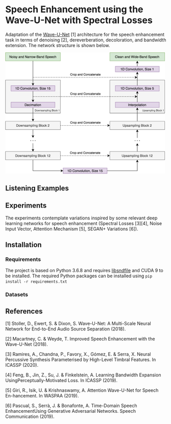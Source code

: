 # Speech Enhancement using the Wave-U-Net with Spectral Losses
Adaptation of the [Wave-U-Net](https://github.com/f90/Wave-U-Net) [1] architecture for the speech enhancement task in terms of denoising [2], dereverberation, decoloration, and bandwidth extension. The network structure is shown below.

<img src="./Wave-U-Net - Denoising + BWE.png" width="500">

## Listening Examples

## Experiments 
The experiments contemplate variations inspired by some relevant deep learning networks for speech enhancement (Spectral Losses [3][4], Noise Input Vector, Attention Mechanism [5], SEGAN+ Variations [6]). 


## Installation
### Requirements
The project is based on Python 3.6.8 and requires [libsndfile](http://mega-nerd.com/libsndfile/) and CUDA 9 to be installed. The required Python packages can be installed using ``pip install -r requirements.txt``

### Datasets


## References 
[1] Stoller, D., Ewert, S. & Dixon, S. Wave-U-Net: A Multi-Scale Neural Network for End-to-End Audio Source Separation (2018).

[2] Macartney, C. & Weyde, T. Improved Speech Enhancement with the Wave-U-Net (2018).

[3] Ramires, A., Chandna, P., Favory, X., Gómez, E. & Serra, X. Neural Percussive Synthesis Parameterised by High-Level Timbral Features. In ICASSP (2020).

[4] Feng, B., Jin, Z., Su, J. & Finkelstein, A. Learning Bandwidth Expansion UsingPerceptually-Motivated Loss. In ICASSP (2019).

[5] Giri, R., Isik, U. & Krishnaswamy, A. Attention Wave-U-Net for Speech En-hancement. In WASPAA (2019).

[6] Pascual, S., Serrà, J. & Bonafonte, A. Time-Domain Speech EnhancementUsing Generative Adversarial Networks. Speech Communication (2019).
